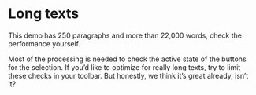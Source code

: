 # Long texts

This demo has 250 paragraphs and more than 22,000 words, check the performance yourself.

Most of the processing is needed to check the active state of the buttons for the selection. If you’d like to optimize for really long texts, try to limit these checks in your toolbar. But honestly, we think it’s great already, isn’t it?

<demos :items="{
  Vue: 'Examples/Book/Vue',
  React: 'Examples/Book/React',
}" />
